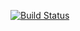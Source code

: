 [![Build Status](https://travis-ci.com/bamit5/CSE110Lab5.svg?branch=master)](https://travis-ci.com/bamit5/CSE110Lab5)